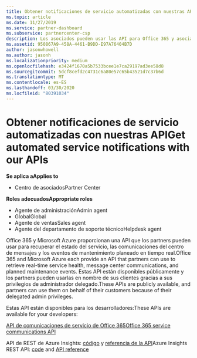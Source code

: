 ```yaml
---
title: Obtener notificaciones de servicio automatizadas con nuestras API | Centro de partners
ms.topic: article
ms.date: 11/27/2019
ms.service: partner-dashboard
ms.subservice: partnercenter-csp
description: Los asociados pueden usar las API para Office 365 y asociados de Microsoft Azure para el estado del servicio en tiempo real, las comunicaciones del centro de mensajes y los eventos de mantenimiento planeado.
ms.assetid: 950867A9-458A-4461-B9DD-E97A76404B7D
author: jasonwhowell
ms.author: jasonh
ms.localizationpriority: medium
ms.openlocfilehash: e3424f1670a5b7533bcee1e7ca29197ad3ee58d8
ms.sourcegitcommit: 5dcf8cefd2c4731c6a80e57c65b43521d7c37b6d
ms.translationtype: MT
ms.contentlocale: es-ES
ms.lasthandoff: 03/30/2020
ms.locfileid: "80391034"
---
```

# <a name="get-automated-service-notifications-with-our-apis"></a><span data-ttu-id="25796-103">Obtener notificaciones de servicio automatizadas con nuestras API</span><span class="sxs-lookup"><span data-stu-id="25796-103">Get automated service notifications with our APIs</span></span>

<span data-ttu-id="25796-104">**Se aplica a**</span><span class="sxs-lookup"><span data-stu-id="25796-104">**Applies to**</span></span>

-  <span data-ttu-id="25796-105">Centro de asociados</span><span class="sxs-lookup"><span data-stu-id="25796-105">Partner Center</span></span>

<span data-ttu-id="25796-106">**Roles adecuados**</span><span class="sxs-lookup"><span data-stu-id="25796-106">**Appropriate roles**</span></span>

- <span data-ttu-id="25796-107">Agente de administración</span><span class="sxs-lookup"><span data-stu-id="25796-107">Admin agent</span></span>
- <span data-ttu-id="25796-108">Global</span><span class="sxs-lookup"><span data-stu-id="25796-108">Global</span></span> 
- <span data-ttu-id="25796-109">Agente de ventas</span><span class="sxs-lookup"><span data-stu-id="25796-109">Sales agent</span></span>
- <span data-ttu-id="25796-110">Agente del departamento de soporte técnico</span><span class="sxs-lookup"><span data-stu-id="25796-110">Helpdesk agent</span></span>

<span data-ttu-id="25796-111">Office 365 y Microsoft Azure proporcionan una API que los partners pueden usar para recuperar el estado del servicio, las comunicaciones del centro de mensajes y los eventos de mantenimiento planeado en tiempo real.</span><span class="sxs-lookup"><span data-stu-id="25796-111">Office 365 and Microsoft Azure each provide an API that partners can use to retrieve real-time service health, message center communications, and planned maintenance events.</span></span> <span data-ttu-id="25796-112">Estas API están disponibles públicamente y los partners pueden usarlas en nombre de sus clientes gracias a sus privilegios de administrador delegado.</span><span class="sxs-lookup"><span data-stu-id="25796-112">These APIs are publicly available, and partners can use them on behalf of their customers because of their delegated admin privileges.</span></span>

<span data-ttu-id="25796-113">Estas API están disponibles para los desarrolladores:</span><span class="sxs-lookup"><span data-stu-id="25796-113">These APIs are available for your developers:</span></span>

[<span data-ttu-id="25796-114">API de comunicaciones de servicio de Office 365</span><span class="sxs-lookup"><span data-stu-id="25796-114">Office 365 service communications API</span></span>](https://go.microsoft.com/fwlink/p/?LinkId=616899)

<span data-ttu-id="25796-115">API de REST de Azure Insights: [código](https://go.microsoft.com/fwlink/p/?LinkId=617299) y [referencia de la API](https://go.microsoft.com/fwlink/p/?LinkId=617300)</span><span class="sxs-lookup"><span data-stu-id="25796-115">Azure Insights REST API: [code](https://go.microsoft.com/fwlink/p/?LinkId=617299) and [API reference](https://go.microsoft.com/fwlink/p/?LinkId=617300)</span></span>

 

 



